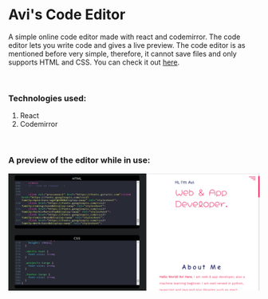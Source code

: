 # Avi's Code Editor

<p>
  A simple online code editor made with react and codemirror. The code editor lets you write code and gives a live preview. The code editor is as mentioned before very simple,     therefore, it cannot save files and only supports HTML and CSS. You can check it out <a href="https://avi-code-editor.netlify.app/" target="_blank">here</a>.
</p>
<br>
<p>
<h3><b>Technologies used:</b></h3>  
<ol>
  <li>React</li>
  <li>Codemirror</li>
</ol>
</p>
<br>
<h3><b>A preview of the editor while in use:</b></h3>
<img src="Avi's Code Editor.png"/>
